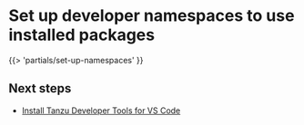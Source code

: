 # Set up developer namespaces to use installed packages

<!-- The below partial is in the docs-tap/partials directory -->

{{> 'partials/set-up-namespaces' }}

## <a id='next-steps'></a>Next steps

- [Install Tanzu Developer Tools for VS Code](vscode-install.hbs.md)
